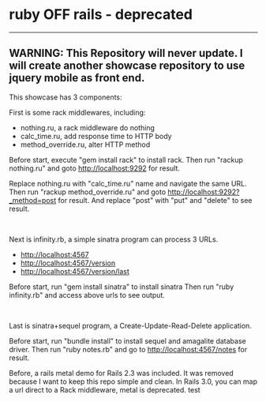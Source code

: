 ruby OFF rails - deprecated
==============
---
WARNING: This Repository will never update. I will create another showcase repository to use jquery mobile as front end.
---

This showcase has 3 components:

First is some rack middlewares, including:

  - nothing.ru, a rack middleware do nothing
  - calc\_time.ru, add response time to HTTP body
  - method\_override.ru, alter HTTP method

Before start, execute "gem install rack" to install rack.
Then run "rackup nothing.ru" and goto <http://localhost:9292> for result.

Replace nothing.ru with "calc\_time.ru" name and navigate the same URL.
Then run "rackup method\_override.ru" and goto <http://localhost:9292?_method=post> for result.
And replace "post" with "put" and "delete" to see result.

<br/>

Next is infinity.rb, a simple sinatra program can process 3 URLs.

  - <http://localhost:4567>
  - <http://localhost:4567/version>
  - <http://localhost:4567/version/last>

Before start, run "gem install sinatra" to install sinatra
Then run "ruby infinity.rb" and access above urls to see output.

<br/>

Last is sinatra+sequel program, a Create-Update-Read-Delete application.

Before start, run "bundle install" to install sequel and amagalite database driver.
Then run "ruby notes.rb" and go to <http://localhost:4567/notes> for result.

Before, a rails metal demo for Rails 2.3 was included. It was removed because
I want to keep this repo simple and clean.
In Rails 3.0, you can map a url direct to a Rack middleware, metal is deprecated.
test
